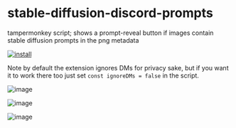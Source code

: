 # stable-diffusion-discord-prompts
tampermonkey script; shows a prompt-reveal button if images contain stable diffusion prompts in the png metadata

[![install](https://user-images.githubusercontent.com/118488816/202579095-03336ed4-80ae-4066-b764-3636772a4fb6.png)](https://github.com/hoblin/stable-diffusion-discord-prompts/raw/install-from-fork/discord-prompt.user.js)

Note by default the extension ignores DMs for privacy sake, but if you want it to work there too just set `const ignoreDMs = false` in the script.

![image](https://user-images.githubusercontent.com/118488816/202602875-fca31bce-5fe6-4fe0-975c-e2d68710fb4c.png)

![image](https://user-images.githubusercontent.com/118488816/219686117-f67fd822-fe2b-4e2d-85f5-d63c9c130fa6.png)

![image](https://user-images.githubusercontent.com/118488816/219830629-7ed34280-f55d-4804-abf3-b36176986ec2.png)

